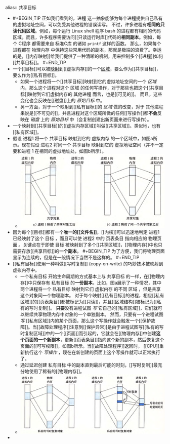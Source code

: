 alias:: 共享目标

- #+BEGIN_TIP
  正如我们看到的，进程 这一抽象能够为每个进程提供自己私有的虚拟地址空间，可以免受其他进程的错误读写。
  不过，许多进程有**相同的只读代码区域**。例如，每个运行 Linux shell 程序 bash 的进程都有相同的代码区域。而且，许多程序需要访问[[只读运行时库]]代码的**相同副本**。例如，每个 C程序 都需要来自 标准C库 的诸如 `printf` 这样的函数。
  那么，如果每个进程都在 物理内存 中保持这些常用代码的副本，那就是极端的浪费了。幸运的是，[[内存映射]]给我们提供了一种清晰的机制，用来控制多个[[进程]]如何[[共享目标]]。
  #+END_TIP
- 一个[[目标]]可以被[映射]([[内存映射]])到[[虚拟内存]]的一个[区域]([[虚拟内存区域]])，要么作为[[共享目标]]，要么作为[[私有目标]]。
	- 如果一个进程将一个[[共享目标]]映射到它的虚拟地址空间的一个 *区域* 内，那么这个进程对这个 区域 的任何写操作，对于那些也把这个[[共享目标]]映射到它们虚拟内存的 其他进程 而言，也是[[可见的]]。
	  而且，这些变化也会反映在[[磁盘]]上的 *原始目标* 中。
	- 另一方面，对于一个映射到[[私有目标]]的 *区域* 做的改变，对于 其他进程 来说是[[不可见的]]，并且进程对这个区域所做的任何[[写操作]]都**不会**反映在 *磁盘* 上的 *原始目标* 中（会复制创建出新页面来进行写操作）。
- 一个映射到[[共享目标]]的[[虚拟内存区域]]叫做[[共享区域]]。类似地，也有[[私有区域]]。
- 假设 进程1 将一个 共享目标 映射到它的 虚拟内存 的一个区域中，如图a所示。现在假设 进程2 将同一个 共享目标 映射到它的 虚拟地址空间（并不一定要和进程 1 在相同的虚拟地址处，如图b所示）。
	- ![image.png](../assets/image_1702042928998_0.png)
- 因为每个[[目标]]都有一个**唯一的[[文件名]]**，[[内核]]可以迅速地判定 进程1 已经映射了这个 目标 ，而且可以使 进程2 中的 页表条目 指向相应的 物理页面 。关键点在于即使 目标 被映射到了多个[[共享区域]]，[[物理内存]]中也只需要存放[[共享目标]]的**一个副本**。
  #+BEGIN_TIP
  为了方便，我们将物理页面显示为连续的，但是在一般情况下当然不是这样的。
  #+END_TIP
- [[私有目标]]使用一种叫做[[写时复制]] (copy-on-write) 的巧妙技术被映射到虚拟内存中。
	- 一个私有目标 开始生命周期的方式基本上与 共享目标 的一样，在[[物理内存]]中只保存有 私有目标 的**一份副本**。比如，图a展示了一种情况，其中两个进程将一个 私有目标 映射到它们 虚拟内存 的不同 区域 ，但是共享这个对象同一个物理副本。
	  对于每个映射[[私有目标]]的进程，相应[[私有区域]]的[[页表条目]]都被标记为[[只读]]，并且[[区域结构]]被标记为[[私有的写时复制]]。
	  **只要**没有进程试图 *写* 它自己的[[私有区域]]，它们就可以继续共享物理内存中对象的一个单独副本。
	  然而，只要有一个进程试图 *写* [[私有区域]]内的某个页面，那么这个写操作就会触发一个[[保护故障]]。当[[故障处理程序]]注意到[[保护异常]]是由于进程试图写[[私有的写时复制区域]]中的一个[[页面]]而引起的，它就会在[[物理内存]]中创建**这个页面的一个新副本**，更新[[页表条目]]指向这个新的副本，然后恢复这个页面的[[可写权限]]，如图b所示。当[[故障处理程序]]返回时， [[CPU]]重新执行这个 *写操作* ，现在在新创建的页面上这个写操作就可以正常执行了。
	- 通过延迟创建 私有目标 中的副本直到最后可能的时刻，[[写时复制]]最充分地使用了稀有的[[物理内存]]。
	- ![image.png](../assets/image_1702044801453_0.png)
-